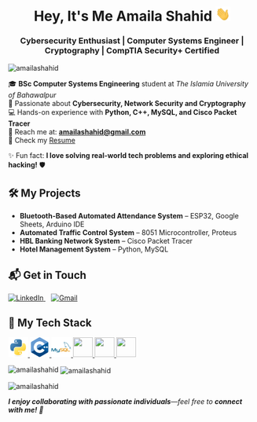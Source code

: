 <h1 align="center">Hey, It's Me Amaila Shahid <img src="https://raw.githubusercontent.com/ABSphreak/ABSphreak/master/gifs/Hi.gif" width="30px"></h1>
<h3 align="center">Cybersecurity Enthusiast | Computer Systems Engineer | Cryptography | CompTIA Security+ Certified</h3>

<p align="left"> <img src="https://komarev.com/ghpvc/?username=amailashahid&label=Profile%20views&color=0e75b6&style=flat" alt="amailashahid"/> </p>

🎓 **BSc Computer Systems Engineering** student at *The Islamia University of Bahawalpur*  
🔐 Passionate about **Cybersecurity, Network Security and Cryptography**  
💻 Hands-on experience with **Python, C++, MySQL, and Cisco Packet Tracer**  
📧 Reach me at: **amailashahid@gmail.com**  
📑 Check my [Resume](https://drive.google.com/file/d/1tgWEgexIK7bKl2lw7ArYx7SkrhOfZK_T/view?usp=sharing)

✨ Fun fact: **I love solving real-world tech problems and exploring ethical hacking!** 🛡️

## 🛠 My Projects
- **Bluetooth-Based Automated Attendance System** – ESP32, Google Sheets, Arduino IDE  
- **Automated Traffic Control System** – 8051 Microcontroller, Proteus  
- **HBL Banking Network System** – Cisco Packet Tracer  
- **Hotel Management System** – Python, MySQL  

## 📬 Get in Touch
<p align="left">
  <a href="https://www.linkedin.com/in/amaila-shahid6301608">
    <img src="https://www.vectorlogo.zone/logos/linkedin/linkedin-tile.svg" alt="LinkedIn" width="35px">
  </a>
  &nbsp;&nbsp;
  <a href="mailto:amailashahid@gmail.com">
    <img src="https://www.vectorlogo.zone/logos/gmail/gmail-tile.svg" alt="Gmail" width="35px">
  </a>
</p>

## 🧰 My Tech Stack
<p align="left">
  <a href="https://www.python.org" target="_blank" rel="noreferrer"> <img src="https://raw.githubusercontent.com/devicons/devicon/master/icons/python/python-original.svg" width="40" height="40"/> </a>
  <a href="https://www.cplusplus.com" target="_blank" rel="noreferrer"> <img src="https://raw.githubusercontent.com/devicons/devicon/master/icons/cplusplus/cplusplus-original.svg" width="40" height="40"/> </a>
  <a href="https://www.mysql.com" target="_blank" rel="noreferrer"> <img src="https://raw.githubusercontent.com/devicons/devicon/master/icons/mysql/mysql-original-wordmark.svg" width="40" height="40"/> </a>
  <a href="https://www.cisco.com" target="_blank" rel="noreferrer"> <img src="https://upload.wikimedia.org/wikipedia/commons/3/3b/Cisco_logo.svg" width="40" height="40"/> </a>
  <a href="https://www.figma.com" target="_blank" rel="noreferrer"> <img src="https://www.vectorlogo.zone/logos/figma/figma-icon.svg" width="40" height="40"/> </a>
  <a href="https://www.wireshark.org" target="_blank" rel="noreferrer"> <img src="https://upload.wikimedia.org/wikipedia/commons/d/d5/Wireshark_icon.svg" width="40" height="40"/> </a>
</p>

<p><img align="left" src="https://github-readme-stats.vercel.app/api/top-langs?username=amailashahid&show_icons=true&locale=en&layout=compact&theme=tokyonight" alt="amailashahid" /></p>

<p>&nbsp;<img align="center" src="https://github-readme-stats.vercel.app/api?username=amailashahid&show_icons=true&locale=en&theme=tokyonight" alt="amailashahid" /></p>

<p><img align="center" src="https://github-readme-streak-stats.herokuapp.com/?user=amailashahid&theme=tokyonight" alt="amailashahid" /></p>

<em><b>I enjoy collaborating with passionate individuals</b>—feel free to <b>connect with me!</b> 🚀</em>
